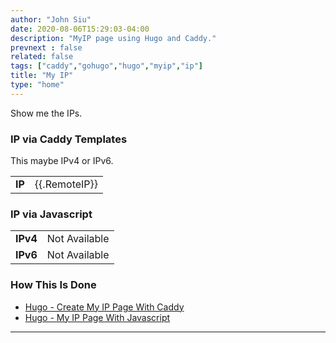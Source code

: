 ```yaml
---
author: "John Siu"
date: 2020-08-06T15:29:03-04:00
description: "MyIP page using Hugo and Caddy."
prevnext : false
related: false
tags: ["caddy","gohugo","hugo","myip","ip"]
title: "My IP"
type: "home"
---
```

Show me the IPs.
<!--more-->

### IP via Caddy Templates

This maybe IPv4 or IPv6.

|||
|---|---|
|**IP**|{{.RemoteIP}}|

### IP via Javascript

|||
|---|---|
|**IPv4**|<div id="myip4">Not Available</div>|
|**IPv6**|<div id="myip6">Not Available</div>|

### How This Is Done

- [Hugo - Create My IP Page With Caddy](/blog/hugo-caddy-myip/)
- [Hugo - My IP Page With Javascript](/blog/hugo-caddy-myip-js/)

---

<script src="/js/my.js"></script>
<script>
myip(4)
myip(6)
</script>